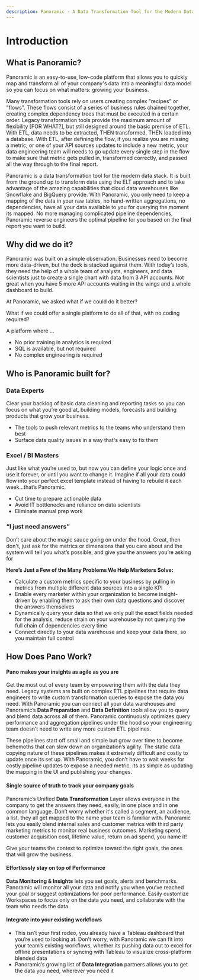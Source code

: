 ```yaml
---
description: Panoramic - A Data Transformation Tool for the Modern Data Stack
---
```


# Introduction

## What is Panoramic?

Panoramic is an easy-to-use, low-code platform that allows you to quickly map and transform all of your company's data into a meaningful data model so you can focus on what matters: growing your business.

Many transformation tools rely on users creating complex "recipes" or "flows". These flows consist of a series of business rules chained together, creating complex dependency trees that must be executed in a certain order. Legacy transformation tools provide the maximum amount of flexibility [FOR WHAT?], but still designed around the basic premise of ETL. With ETL, data needs to be extracted, THEN transformed, THEN loaded into a database. With ETL, after defining the flow, if you realize you are missing a metric, or one of your API sources updates to include a new metric, your data engineering team will needs to go update every single step in the flow to make sure that metric gets pulled in, transformed correctly, and passed all the way through to the final report.

Panoramic is a data transformation tool for the modern data stack. It is built from the ground up to transform data using the ELT approach and to take advantage of the amazing capabilities that cloud data warehouses like Snowflake and BigQuery provide.  With Panoramic, you only need to keep a mapping of the data in your raw tables, no hand-written aggregations, no dependencies, have all your data available to you for querying the moment its mapped. No more managing complicated pipeline dependencies, Panoramic reverse engineers the optimal pipeline for you based on the final report you want to build.

## Why did we do it?

Panoramic was built on a simple observation. Businesses need to become more data-driven, but the deck is stacked against them. With today’s tools, they need the help of a whole team of analysts, engineers, and data scientists just to create a single chart with data from 3 API accounts. Not great when you have 5 more API accounts waiting in the wings and a whole dashboard to build.

At Panoramic, we asked what if we could do it better? 

What if we could offer a single platform to do all of that, with no coding required?

A platform where …

* No prior training in analytics is required
* SQL is available, but not required
* No complex engineering is required

## Who is Panoramic built for?

### Data Experts

Clear your backlog of basic data cleaning and reporting tasks so you can focus on what you’re good at, building models, forecasts and building products that grow your business.

* The tools to push relevant metrics to the teams who understand them best
* Surface data quality issues in a way that's easy to fix them

### Excel / BI Masters

Just like what you’re used to, but now you can define your logic once and use it forever, or until you want to change it. Imagine if all your data could flow into your perfect excel template instead of having to rebuild it each week...that’s Panoramic.

* Cut time to prepare actionable data
* Avoid IT bottlenecks and reliance on data scientists
* Eliminate manual prep work

### “I just need answers”

Don’t care about the magic sauce going on under the hood. Great, then don't, just ask for the metrics or dimensions that you care about and the system will tell you what’s possible, and give you the answers you’re asking for

**Here’s Just a Few of the Many Problems We Help Marketers Solve:**

* Calculate a custom metrics specific to your business by pulling in metrics from multiple different data sources into a single KPI
* Enable every marketer within your organization to become insight-driven by enabling them to ask their own data questions and discover the answers themselves
* Dynamically query your data so that we only pull the exact fields needed for the analysis, reduce strain on your warehouse by not querying the full chain of dependencies every time
* Connect directly to your data warehouse and keep your data there, so you maintain full control

## How Does Pano Work?

#### Pano makes your insights as agile as you are

Get the most out of every team by empowering them with the data they need. Legacy systems are built on complex ETL pipelines that require data engineers to write custom transformation queries to expose the data you need. With Panoramic you can connect all your data warehouses and Panoramic’s **Data Preparation** and **Data Definition** tools allow you to query and blend data across all of them. Panoramic continuously optimizes query performance and aggregation pipelines under the hood so your engineering team doesn’t need to write any more custom ETL pipelines.

These pipelines start off small and simple but grow over time to become behemoths that can slow down an organization’s agility. The static data copying nature of these pipelines makes it extremely difficult and costly to update once its set up. With Panoramic, you don’t have to wait weeks for costly pipeline updates to expose a needed metric, its as simple as updating the mapping in the UI and publishing your changes.

#### Single source of truth to track your company goals

Panoramic’s Unified **Data** **Transformation** Layer allows everyone in the company to get the answers they need, easily, in one place and in one common language. Don’t worry whether it's called a segment, an audience, a list, they all get mapped to the name your team is familiar with. Panoramic lets you easily blend internal sales and customer metrics with third party marketing metrics to monitor real business outcomes. Marketing spend, customer acquisition cost, lifetime value, return on ad spend, you name it!

Give your teams the context to optimize toward the right goals, the ones that will grow the business.

#### Effortlessly stay on top of Performance

**Data Monitoring & Insights** lets you set goals, alerts and benchmarks. Panoramic will monitor all your data and notify you when you’ve reached your goal or suggest optimizations for poor performance.  Easily customize Workspaces to focus only on the data you need, and collaborate with the team who needs the data.

#### Integrate into your existing workflows

* This isn’t your first rodeo, you already have a Tableau dashboard that you’re used to looking at. Don’t worry, with Panoramic we can fit into your team’s existing workflows, whether its pushing data out to excel for offline presentations or syncing with Tableau to visualize cross-platform blended data
* Panoramic’s growing list of **Data Integration** partners allows you to get the data you need, wherever you need it

